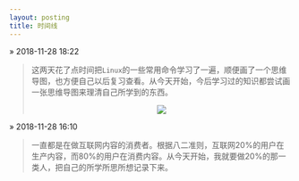 ```yaml
---
layout: posting
title: 时间线
---
```


&raquo; 2018-11-28 18:22

> 这两天花了点时间把`Linux`的一些常用命令学习了一遍，顺便画了一个思维导图，也方便自己以后复习查看。从今天开始，今后学习过的知识都尝试画一张思维导图来理清自己所学到的东西。
> <center><img src="http://ww1.sinaimg.cn/large/006nRXiIly1fxnz9v3dr2j317r0icaaz.jpg" class="photo" width:"400px" height:"400px"></center>

&raquo; 2018-11-28 16:10

> 一直都是在做互联网内容的消费者。根据八二准则，互联网20%的用户在生产内容，而80%的用户在消费内容。从今天开始，我就要做20%的那一类人，把自己的所学所思所想记录下来。

